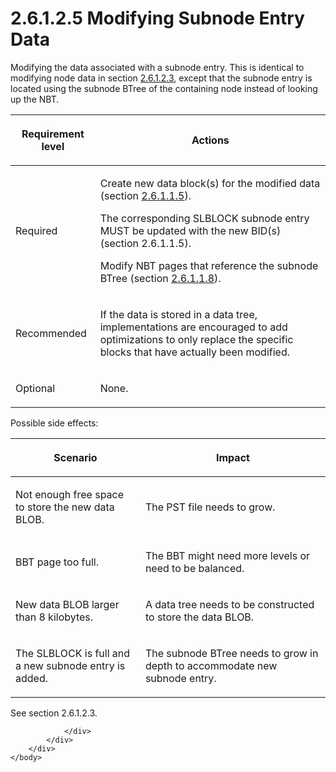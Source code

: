<html dir="LTR" xmlns:mshelp="http://msdn.microsoft.com/mshelp" xmlns:ddue="http://ddue.schemas.microsoft.com/authoring/2003/5" xmlns:xlink="http://www.w3.org/1999/xlink" xmlns:tool="http://www.microsoft.com/tooltip">
    <head>
        <meta http-equiv="Content-Type" content="text/html; CHARSET=utf-8"></meta>
        <meta name="save" content="history"></meta>
        <title>2.6.1.2.5 Modifying Subnode Entry Data</title>
        <xml>
            <mshelp:toctitle title="2.6.1.2.5 Modifying Subnode Entry Data"></mshelp:toctitle>
            <mshelp:rltitle title="[MS-PST]: Modifying Subnode Entry Data"></mshelp:rltitle>
            <mshelp:keyword index="A" term="0ef88344-1236-4d5d-9969-e421e501737c"></mshelp:keyword>
            <mshelp:attr name="DCSext.ContentType" value="open specification"></mshelp:attr>
            <mshelp:attr name="AssetID" value="0ef88344-1236-4d5d-9969-e421e501737c"></mshelp:attr>
            <mshelp:attr name="TopicType" value="kbRef"></mshelp:attr>
            <mshelp:attr name="DCSext.Title" value="[MS-PST]: Modifying Subnode Entry Data" />
        </xml>
    </head>
    <body>
        <div id="header">
            <h1 class="heading">2.6.1.2.5 Modifying Subnode Entry Data</h1>
        </div>
        <div id="mainSection">
            <div id="mainBody">
                <div id="allHistory" class="saveHistory"></div>
                <div id="sectionSection0" class="section" name="collapseableSection">
                    

<p>Modifying the data associated with a subnode entry. This is
identical to modifying node data in section <a href="dc322b87-5d91-4e00-8123-c4a155dfe6dd.md">2.6.1.2.3</a>, except that the
subnode entry is located using the subnode BTree of the containing node instead
of looking up the NBT.</p>

<table>
 <thead>
  <tr>
   <th>
   <p>Requirement level</p>
   </th>
   <th>
   <p><b><span>Actions</span></b></p>
   </th>
  </tr>
 </thead>
 <tr>
  <td>
  <p>Required</p>
  </td>
  <td>
  <p>Create new data block(s) for the modified data
  (section <a href="fbb1cdf8-1660-489c-bfca-125d05121bf8.md">2.6.1.1.5</a>).</p>
  <p>The corresponding SLBLOCK subnode entry MUST be
  updated with the new BID(s) (section 2.6.1.1.5).</p>
  <p>Modify NBT pages that reference the subnode BTree
  (section <a href="e287bee3-dd1a-49aa-86cf-d0f5e4f49efe.md">2.6.1.1.8</a>).</p>
  </td>
 </tr>
 <tr>
  <td>
  <p>Recommended</p>
  </td>
  <td>
  <p>If the
  data is stored in a data tree, implementations are encouraged to add
  optimizations to only replace the specific blocks that have actually been
  modified.</p>
  </td>
 </tr>
 <tr>
  <td>
  <p>Optional</p>
  </td>
  <td>
  <p>None.</p>
  </td>
 </tr>
</table>

<p>Possible side effects:</p>

<table>
 <thead>
  <tr>
   <th>
   <p>Scenario</p>
   </th>
   <th>
   <p>Impact</p>
   </th>
  </tr>
 </thead>
 <tr>
  <td>
  <p>Not enough free space to store the new data BLOB.</p>
  </td>
  <td>
  <p>The PST file needs to grow.</p>
  </td>
 </tr>
 <tr>
  <td>
  <p>BBT page too full.</p>
  </td>
  <td>
  <p>The BBT might need more levels or need to be balanced.</p>
  </td>
 </tr>
 <tr>
  <td>
  <p>New data BLOB larger than 8 kilobytes.</p>
  </td>
  <td>
  <p>A data tree needs to be constructed to store the data
  BLOB.</p>
  </td>
 </tr>
 <tr>
  <td>
  <p>The SLBLOCK is full and a new subnode entry is added.</p>
  </td>
  <td>
  <p>The subnode BTree needs to grow in depth to
  accommodate new subnode entry.</p>
  </td>
 </tr>
</table>

<p>See section 2.6.1.2.3.</p>


                </div>
            </div>
        </div>
    </body>
</html>